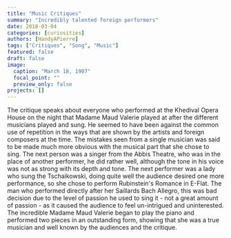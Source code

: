 ```yaml
---
title: "Music Critiques"
summary: "Incredibly talented foreign performers"
date: 2018-03-04
categories: [curiosities]
authors: [HandyAPierre]
tags: ["Critiques", "Song", "Music"]
featured: false
draft: false
image:
  caption: "March 18, 1907"
  focal_point: ""
  preview_only: false
projects: []
---
```

The critique speaks about everyone who performed at the Khedival Opera House on the night that Madame Maud Valerie
played at after the different musicians played and sung. He seemed to have been against the common use of repetition
in the ways that are shown by the artists and foreign composers at the time. The mistakes seen from a single musician
was said to be made much more obvious with the musical part that she chose to sing. The next person was a singer from
the Abbis Theatre, who was in the place of another performer, he did rather well, although the tone in his voice was
not as strong with its depth and tone. The next performer was a lady who sung the Tschaikowski, doing quite well the
audience desired one more performance, so she chose to perform Rubinstein's Romance in E-Flat. The man who performed
directly after her Saillards Bach Allegro, this was bad decision due to the level of passion he used to sing it - not
a great amount of passion - as it caused the audience to feel un-intrigued and uninterested. The incredible Madame Maud
Valerie began to play the piano and performed two pieces in an outstanding form, showing that she was a true musician
and well known by the audiences and the critique.
